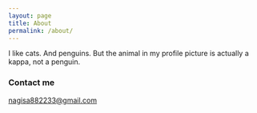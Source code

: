 ```yaml
---
layout: page
title: About
permalink: /about/
---
```


I like cats.
And penguins. But the animal in my profile picture is actually a kappa, not a penguin. 

### Contact me

[nagisa882233@gmail.com](mailto:nagisa882233@gmail.com)
